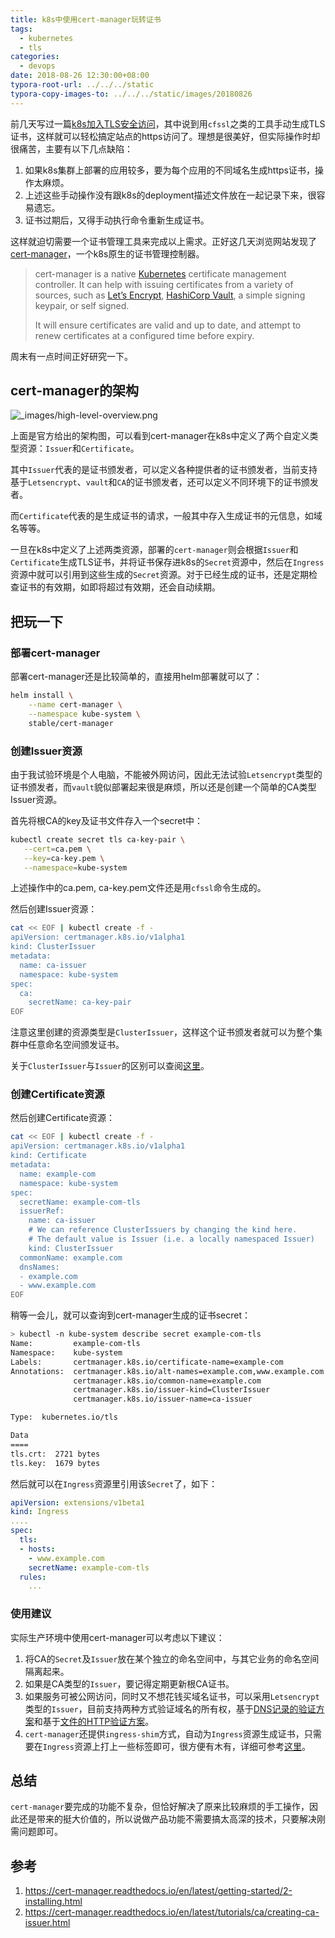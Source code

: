 ```yaml
---
title: k8s中使用cert-manager玩转证书
tags:
  - kubernetes
  - tls
categories:
  - devops
date: 2018-08-26 12:30:00+08:00
typora-root-url: ../../../static
typora-copy-images-to: ../../../static/images/20180826
---
```


前几天写过一篇[k8s加入TLS安全访问](k8s加入TLS安全访问.md)，其中说到用`cfssl`之类的工具手动生成TLS证书，这样就可以轻松搞定站点的https访问了。理想是很美好，但实际操作时却很痛苦，主要有以下几点缺陷：

1. 如果k8s集群上部署的应用较多，要为每个应用的不同域名生成https证书，操作太麻烦。
2. 上述这些手动操作没有跟k8s的deployment描述文件放在一起记录下来，很容易遗忘。
3. 证书过期后，又得手动执行命令重新生成证书。

这样就迫切需要一个证书管理工具来完成以上需求。正好这几天浏览网站发现了[cert-manager](https://cert-manager.readthedocs.io/en/latest/index.html)，一个k8s原生的证书管理控制器。

> cert-manager is a native [Kubernetes](https://kubernetes.io/) certificate management controller. It can help with issuing certificates from a variety of sources, such as [Let’s Encrypt](https://letsencrypt.org/), [HashiCorp Vault](https://www.vaultproject.io/), a simple signing keypair, or self signed.
>
> It will ensure certificates are valid and up to date, and attempt to renew certificates at a configured time before expiry.

周末有一点时间正好研究一下。

## cert-manager的架构

![_images/high-level-overview.png](/images/20180826/high-level-overview.png)

上面是官方给出的架构图，可以看到cert-manager在k8s中定义了两个自定义类型资源：`Issuer`和`Certificate`。

其中`Issuer`代表的是证书颁发者，可以定义各种提供者的证书颁发者，当前支持基于`Letsencrypt`、`vault`和`CA`的证书颁发者，还可以定义不同环境下的证书颁发者。

而`Certificate`代表的是生成证书的请求，一般其中存入生成证书的元信息，如域名等等。

一旦在k8s中定义了上述两类资源，部署的`cert-manager`则会根据`Issuer`和`Certificate`生成TLS证书，并将证书保存进k8s的`Secret`资源中，然后在`Ingress`资源中就可以引用到这些生成的`Secret`资源。对于已经生成的证书，还是定期检查证书的有效期，如即将超过有效期，还会自动续期。

## 把玩一下

### 部署cert-manager

部署cert-manager还是比较简单的，直接用helm部署就可以了：

```bash
helm install \
    --name cert-manager \
    --namespace kube-system \
    stable/cert-manager
```

### 创建Issuer资源

由于我试验环境是个人电脑，不能被外网访问，因此无法试验`Letsencrypt`类型的证书颁发者，而`vault`貌似部署起来很是麻烦，所以还是创建一个简单的CA类型Issuer资源。

首先将根CA的key及证书文件存入一个secret中：

```bash
kubectl create secret tls ca-key-pair \
   --cert=ca.pem \
   --key=ca-key.pem \
   --namespace=kube-system
```

上述操作中的ca.pem,  ca-key.pem文件还是用`cfssl`命令生成的。

然后创建Issuer资源：

```bash
cat << EOF | kubectl create -f -
apiVersion: certmanager.k8s.io/v1alpha1
kind: ClusterIssuer
metadata:
  name: ca-issuer
  namespace: kube-system
spec:
  ca:
    secretName: ca-key-pair
EOF
```

注意这里创建的资源类型是`ClusterIssuer`，这样这个证书颁发者就可以为整个集群中任意命名空间颁发证书。

关于`ClusterIssuer`与`Issuer`的区别可以查阅[这里](https://cert-manager.readthedocs.io/en/latest/getting-started/3-configuring-first-issuer.html)。

### 创建Certificate资源

然后创建Certificate资源：

```bash
cat << EOF | kubectl create -f -
apiVersion: certmanager.k8s.io/v1alpha1
kind: Certificate
metadata:
  name: example-com
  namespace: kube-system
spec:
  secretName: example-com-tls
  issuerRef:
    name: ca-issuer
    # We can reference ClusterIssuers by changing the kind here.
    # The default value is Issuer (i.e. a locally namespaced Issuer)
    kind: ClusterIssuer
  commonName: example.com
  dnsNames:
  - example.com
  - www.example.com
EOF
```

稍等一会儿，就可以查询到cert-manager生成的证书secret：

```bash
> kubectl -n kube-system describe secret example-com-tls
Name:         example-com-tls
Namespace:    kube-system
Labels:       certmanager.k8s.io/certificate-name=example-com
Annotations:  certmanager.k8s.io/alt-names=example.com,www.example.com
              certmanager.k8s.io/common-name=example.com
              certmanager.k8s.io/issuer-kind=ClusterIssuer
              certmanager.k8s.io/issuer-name=ca-issuer

Type:  kubernetes.io/tls

Data
====
tls.crt:  2721 bytes
tls.key:  1679 bytes
```

然后就可以在`Ingress`资源里引用该`Secret`了，如下：

```yaml
apiVersion: extensions/v1beta1
kind: Ingress
....
spec:
  tls:
  - hosts:
    - www.example.com
    secretName: example-com-tls
  rules:
    ...
```

### 使用建议

实际生产环境中使用cert-manager可以考虑以下建议：

1. 将CA的`Secret`及`Issuer`放在某个独立的命名空间中，与其它业务的命名空间隔离起来。
2. 如果是CA类型的`Issuer`，要记得定期更新根CA证书。
3. 如果服务可被公网访问，同时又不想花钱买域名证书，可以采用`Letsencrypt`类型的`Issuer`，目前支持两种方式验证域名的所有权，基于[DNS记录的验证方案](https://cert-manager.readthedocs.io/en/latest/tutorials/acme/dns-validation.html)和基于[文件的HTTP验证方案](https://cert-manager.readthedocs.io/en/latest/tutorials/acme/http-validation.html)。
4. `cert-manager`还提供`ingress-shim`方式，自动为`Ingress`资源生成证书，只需要在`Ingress`资源上打上一些标签即可，很方便有木有，详细可参考[这里](https://cert-manager.readthedocs.io/en/latest/reference/ingress-shim.html)。

## 总结

`cert-manager`要完成的功能不复杂，但恰好解决了原来比较麻烦的手工操作，因此还是带来的挺大价值的，所以说做产品功能不需要搞太高深的技术，只要解决刚需问题即可。

## 参考

1. https://cert-manager.readthedocs.io/en/latest/getting-started/2-installing.html
2. https://cert-manager.readthedocs.io/en/latest/tutorials/ca/creating-ca-issuer.html